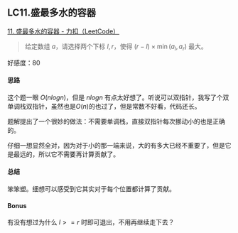 ## LC11.盛最多水的容器

[11. 盛最多水的容器 - 力扣（LeetCode）](https://leetcode.cn/problems/container-with-most-water/?envType=study-plan-v2&envId=top-100-liked)

> 给定数组 $a$，请选择两个下标 $l,r$，使得 $(r-l) \times \min(a_l,a_r)$ 最大。

好感度：80

#### 思路

这个题一眼 $O(nlogn)$，但是 $nlogn$ 有点太好想了。听说可以双指针，我写了个双单调栈双指针，虽然也是$O(n)$的也过了，但是常数不好看，代码还长。

题解提出了一个很妙的做法：不需要单调栈，直接双指针每次挪动小的也是正确的。

仔细一想显然全对，因为对于小的那一端来说，大的有多大已经不重要了，但是它是最远的，所以它不需要再计算贡献了。

#### 总结

笨笨塑。细想可以感受到它其实对于每个位置都计算了贡献。

#### Bonus

有没有想过为什么 $l >= r$ 时即可退出，不用再继续走下去？